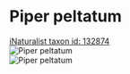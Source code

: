 
Piper peltatum
==============
  
[iNaturalist taxon id: 132874](https://www.inaturalist.org/taxa/132874)  
![Piper peltatum](https://inaturalist-open-data.s3.amazonaws.com/photos/220047214/medium.jpeg)  
![Piper peltatum](https://inaturalist-open-data.s3.amazonaws.com/photos/220047214/medium.jpeg)